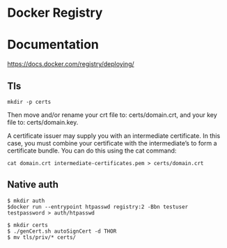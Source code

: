 Docker Registry
===

# Documentation
https://docs.docker.com/registry/deploying/

## Tls
```
mkdir -p certs
```
Then move and/or rename your crt file to: certs/domain.crt, and your key file to: certs/domain.key.

A certificate issuer may supply you with an intermediate certificate.
In this case, you must combine your certificate with the intermediate’s to form a certificate bundle.
You can do this using the cat command:
```
cat domain.crt intermediate-certificates.pem > certs/domain.crt
```


## Native auth
```
$ mkdir auth
$docker run --entrypoint htpasswd registry:2 -Bbn testuser testpassword > auth/htpasswd
```

```
$ mkdir certs
$ ./genCert.sh autoSignCert -d THOR
$ mv tls/priv/* certs/
```
